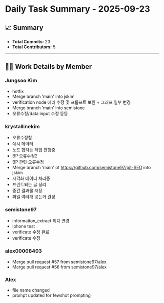 # Daily Task Summary - 2025-09-23

## 📈 Summary

- **Total Commits:** 23
- **Total Contributors:** 5

---

## 🧑‍💻 Work Details by Member

### Jungsoo Kim
- hotfix
- Merge branch 'main' into jskim
- verification node 에러 수정 및 프롬프트 보완 + 그래프 일부 변경
- Merge branch 'main' into semistone
- 오류수정/data input 수정 등등

### krystallinekim
- 오류수정함
- 예시 데이터
- 노드 합치는 작업 진행중
- BP 오류수정2
- BP 관련 오류수정
- Merge branch 'main' of https://github.com/semistone97/pjt-SEO into jskim
- 시각화 데이터 처리중
- 프린트되는 글 정리
- 중간 결과물 저장
- 파일 여러개 넣는거 완성

### semistone97
- information_extract 위치 변경
- iphone test
- verificate 수정 완료
- verificate 수정

### alex00008403
- Merge pull request #57 from semistone97/alex
- Merge pull request #56 from semistone97/alex

### Alex
- file name changed
- prompt updated for fewshot prompting


